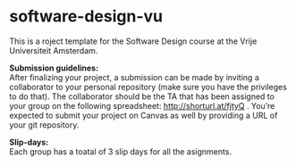# software-design-vu
This is a roject template for the Software Design course at the Vrije Universiteit Amsterdam. 

**Submission guidelines:**  
After finalizing your project, a submission can be made by inviting a collaborator to your personal repository (make sure you have the privileges to do that). The collaborator should be the TA that has been assigned to your group on the following spreadsheet: http://shorturl.at/fjtyQ . 
You’re expected to submit your project on Canvas as well by providing a URL of your git repository.

**Slip-days:**  
Each group has a toatal of 3 slip days for all the asignments.   
